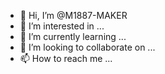 - 👋 Hi, I’m @M1887-MAKER
- 👀 I’m interested in ...
- 🌱 I’m currently learning ...
- 💞️ I’m looking to collaborate on ...
- 📫 How to reach me ...

<!---
M1887-MAKER/M1887-MAKER is a ✨ special ✨ repository because its `README.md` (this file) appears on your GitHub profile.
You can click the Preview link to take a look at your changes.
--->
